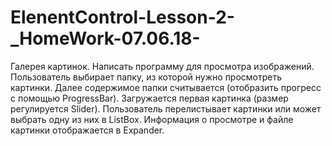 # ElenentControl-Lesson-2-_HomeWork-07.06.18-
Галерея картинок. Написать программу для просмотра изображений. Пользователь выбирает папку, из которой нужно просмотреть картинки. Далее содержимое папки считывается (отобразить прогресс с помощью ProgressBar). Загружается первая картинка (размер регулируется Slider). Пользователь перелистывает картинки или может выбрать одну из них в ListBox. Информация о просмотре и файле картинки отображается в Expander.
